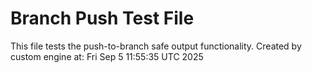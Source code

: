 # Branch Push Test File
This file tests the push-to-branch safe output functionality.
Created by custom engine at: Fri Sep  5 11:55:35 UTC 2025

